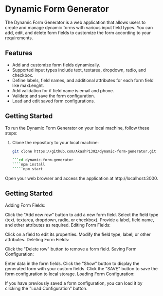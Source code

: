# Dynamic Form Generator

The Dynamic Form Generator is a web application that allows users to create and manage dynamic forms with various input field types. You can add, edit, and delete form fields to customize the form according to your requirements.

## Features

- Add and customize form fields dynamically.
- Supported input types include text, textarea, dropdown, radio, and checkbox.
- Define labels, field names, and additional attributes for each form field like maxLenght.
- Add validation for if field name is email and phone.
- Validate and save the form configuration.
- Load and edit saved form configurations.

## Getting Started

To run the Dynamic Form Generator on your local machine, follow these steps:

1. Clone the repository to your local machine:

   ``````bash
   git clone https://github.com/AkashP1302/dynamic-form-generator.git

   ```cd dynamic-form-generator
   ````npm install
   `````npm start

   ``````

Open your web browser and access the application at http://localhost:3000.

## Getting Started

Adding Form Fields:

Click the "Add new row" button to add a new form field.
Select the field type (text, textarea, dropdown, radio, or checkbox).
Provide a label, field name, and other attributes as required.
Editing Form Fields:

Click on a field to edit its properties.
Modify the field type, label, or other attributes.
Deleting Form Fields:

Click the "Delete row" button to remove a form field.
Saving Form Configuration:

Enter data in the form fields.
Click the "Show" button to display the generated form with your custom fields.
Click the "SAVE" button to save the form configuration to local storage.
Loading Form Configuration:

If you have previously saved a form configuration, you can load it by clicking the "Load Configuration" button.
